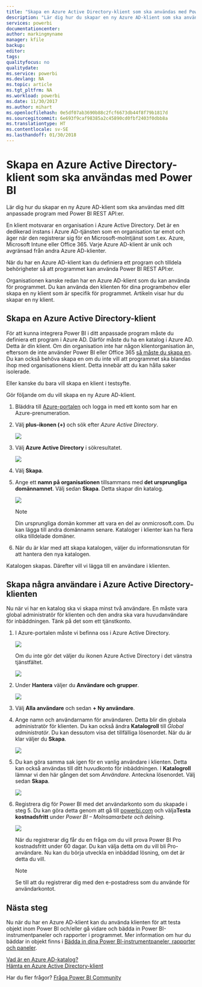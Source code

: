 ```yaml
---
title: "Skapa en Azure Active Directory-klient som ska användas med Power BI"
description: "Lär dig hur du skapar en ny Azure AD-klient som ska användas med ditt anpassade program med Power BI REST API:er."
services: powerbi
documentationcenter: 
author: markingmyname
manager: kfile
backup: 
editor: 
tags: 
qualityfocus: no
qualitydate: 
ms.service: powerbi
ms.devlang: NA
ms.topic: article
ms.tgt_pltfrm: NA
ms.workload: powerbi
ms.date: 11/30/2017
ms.author: mihart
ms.openlocfilehash: 0e5df07ab3690b88c2fcf6673db44f8f79b1817d
ms.sourcegitcommit: 6e693f9caf98385a2c45890cd0fbf2403f0dbb8a
ms.translationtype: HT
ms.contentlocale: sv-SE
ms.lasthandoff: 01/30/2018
---
```

# <a name="create-an-azure-active-directory-tenant-to-use-with-power-bi"></a>Skapa en Azure Active Directory-klient som ska användas med Power BI
Lär dig hur du skapar en ny Azure AD-klient som ska användas med ditt anpassade program med Power BI REST API:er.

En klient motsvarar en organisation i Azure Active Directory. Det är en dedikerad instans i Azure AD-tjänsten som en organisation tar emot och äger när den registrerar sig för en Microsoft-molntjänst som t.ex. Azure, Microsoft Intune eller Office 365. Varje Azure AD-klient är unik och avgränsad från andra Azure AD-klienter.

När du har en Azure AD-klient kan du definiera ett program och tilldela behörigheter så att programmet kan använda Power BI REST API:er.

Organisationen kanske redan har en Azure AD-klient som du kan använda för programmet. Du kan använda den klienten för dina programbehov eller skapa en ny klient som är specifik för programmet. Artikeln visar hur du skapar en ny klient.

## <a name="create-an-azure-active-directory-tenant"></a>Skapa en Azure Active Directory-klient
För att kunna integrera Power BI i ditt anpassade program måste du definiera ett program i Azure AD. Därför måste du ha en katalog i Azure AD. Detta är din klient. Om din organisation inte har någon klientorganisation än, eftersom de inte använder Power BI eller Office 365 [så måste du skapa en](https://docs.microsoft.com/azure/active-directory/develop/active-directory-howto-tenant). Du kan också behöva skapa en om du inte vill att programmet ska blandas ihop med organisationens klient. Detta innebär att du kan hålla saker isolerade.

Eller kanske du bara vill skapa en klient i testsyfte.

Gör följande om du vill skapa en ny Azure AD-klient.

1. Bläddra till [Azure-portalen](https://portal.azure.com) och logga in med ett konto som har en Azure-prenumeration.
2. Välj **plus-ikonen (+)** och sök efter *Azure Active Directory*.
   
    ![](media/create-an-azure-active-directory-tenant/new-directory.png)
3. Välj **Azure Active Directory** i sökresultatet.
   
    ![](media/create-an-azure-active-directory-tenant/new-directory2.png)
4. Välj **Skapa**.
5. Ange ett **namn på organisationen**  tillsammans med **det ursprungliga domännamnet**. Välj sedan **Skapa**. Detta skapar din katalog.
   
    ![](media/create-an-azure-active-directory-tenant/organization-and-domain.png)
   
   > [!NOTE]
   > Din ursprungliga domän kommer att vara en del av onmicrosoft.com. Du kan lägga till andra domännamn senare. Kataloger i klienter kan ha flera olika tilldelade domäner.
   > 
   > 
6. När du är klar med att skapa katalogen, väljer du informationsrutan för att hantera den nya katalogen.

Katalogen skapas. Därefter vill vi lägga till en användare i klienten.

## <a name="create-some-users-in-your-azure-active-directory-tenant"></a>Skapa några användare i Azure Active Directory-klienten
Nu när vi har en katalog ska vi skapa minst två användare. En måste vara global administratör för klienten och den andra ska vara huvudanvändare för inbäddningen. Tänk på det som ett tjänstkonto.

1. I Azure-portalen måste vi befinna oss i Azure Active Directory.
   
    ![](media/create-an-azure-active-directory-tenant/aad-flyout.png)
   
    Om du inte gör det väljer du ikonen Azure Active Directory i det vänstra tjänstfältet.
   
    ![](media/create-an-azure-active-directory-tenant/aad-service.png)
2. Under **Hantera** väljer du **Användare och grupper**.
   
    ![](media/create-an-azure-active-directory-tenant/users-and-groups.png)
3. Välj **Alla användare** och sedan **+ Ny användare**.
4. Ange namn och användarnamn för användaren. Detta blir din globala administratör för klienten. Du kan också ändra **Katalogroll** till *Global administratör*. Du kan dessutom visa det tillfälliga lösenordet. När du är klar väljer du **Skapa**.
   
    ![](media/create-an-azure-active-directory-tenant/global-admin.png)
5. Du kan göra samma sak igen för en vanlig användare i klienten. Detta kan också användas till ditt huvudkonto för inbäddningen. I **Katalogroll** lämnar vi den här gången det som *Användare*. Anteckna lösenordet. Välj sedan **Skapa**.
   
    ![](media/create-an-azure-active-directory-tenant/pbiembed-user.png)
6. Registrera dig för Power BI med det användarkonto som du skapade i steg 5. Du kan göra detta genom att gå till [powerbi.com](https://powerbi.microsoft.com/get-started/) och välja**Testa kostnadsfritt** under *Power BI – Molnsamarbete och delning*.
   
    ![](media/create-an-azure-active-directory-tenant/try-powerbi-free.png)
   
    När du registrerar dig får du en fråga om du vill prova Power BI Pro kostnadsfritt under 60 dagar. Du kan välja detta om du vill bli Pro-användare. Nu kan du börja utveckla en inbäddad lösning, om det är detta du vill.
   
   > [!NOTE]
   > Se till att du registrerar dig med den e-postadress som du använde för användarkontot.
   > 
   > 

## <a name="next-steps"></a>Nästa steg
Nu när du har en Azure AD-klient kan du använda klienten för att testa objekt inom Power BI och/eller gå vidare och bädda in Power BI-instrumentpaneler och rapporter i programmet. Mer information om hur du bäddar in objekt finns i [Bädda in dina Power BI-instrumentpaneler, rapporter och paneler](embedding-content.md).

[Vad är en Azure AD-katalog?](https://docs.microsoft.com/azure/active-directory/active-directory-whatis)  
[Hämta en Azure Active Directory-klient](https://docs.microsoft.com/azure/active-directory/develop/active-directory-howto-tenant)  

Har du fler frågor? [Fråga Power BI Community](http://community.powerbi.com/)

